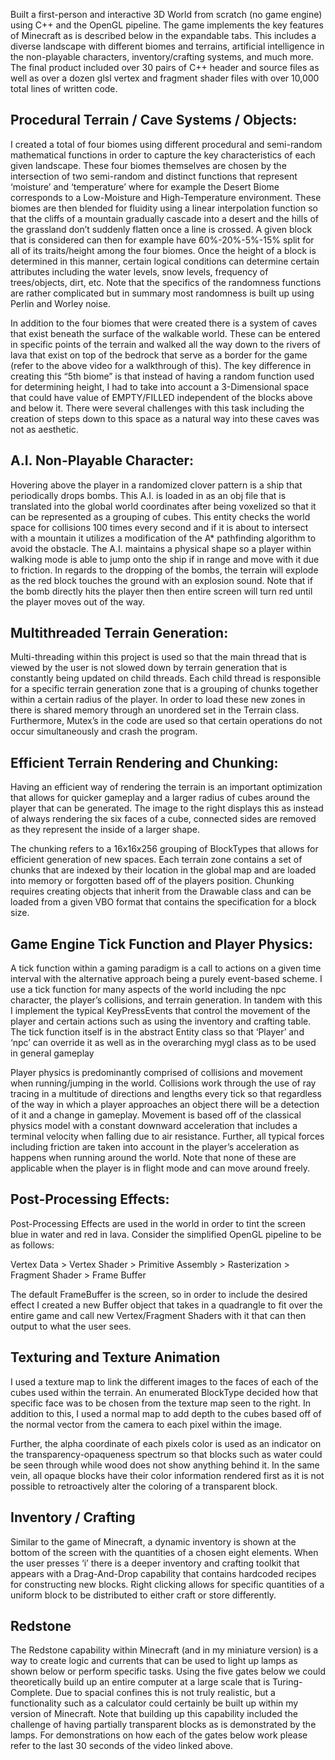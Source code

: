 Built a first-person and interactive 3D World from scratch (no game engine) using C++ and the OpenGL pipeline. The game implements the key features of Minecraft as is described below in the expandable tabs. This includes a diverse landscape with different biomes and terrains, artificial intelligence in the non-playable characters, inventory/crafting systems, and much more. The final product included over 30 pairs of C++ header and source files as well as over a dozen glsl vertex and fragment shader files with over 10,000 total lines of written code. 

## Procedural Terrain / Cave Systems / Objects:

I created a total of four biomes using different procedural and semi-random mathematical functions in order to capture the key characteristics of each given landscape. These four biomes themselves are chosen by the intersection of two semi-random and distinct functions that represent ‘moisture’ and ‘temperature’ where for example the Desert Biome corresponds to a Low-Moisture and High-Temperature environment. These biomes are then blended for fluidity using a linear interpolation function so that the cliffs of a mountain gradually cascade into a desert and the hills of the grassland don’t suddenly flatten once a line is crossed. A given block that is considered can then for example have 60%-20%-5%-15% split for all of its traits/height among the four biomes. Once the height of a block is determined in this manner, certain logical conditions can determine certain attributes including the water levels, snow levels, frequency of trees/objects, dirt, etc. Note that the specifics of the randomness functions are rather complicated but in summary most randomness is built up using Perlin and Worley noise.

In addition to the four biomes that were created there is a system of caves that exist beneath the surface of the walkable world. These can be entered in specific points of the terrain and walked all the way down to the rivers of lava that exist on top of the bedrock that serve as a border for the game (refer to the above video for a walkthrough of this). The key difference in creating this “5th biome” is that instead of having a random function used for determining height, I had to take into account a 3-Dimensional space that could have value of EMPTY/FILLED independent of the blocks above and below it. There were several challenges with this task including the creation of steps down to this space as a natural way into these caves was not as aesthetic.

## A.I. Non-Playable Character:
Hovering above the player in a randomized clover pattern is a ship that periodically drops bombs. This A.I. is loaded in as an obj file that is translated into the global world coordinates after being voxelized so that it can be represented as a grouping of cubes. This entity checks the world space for collisions 100 times every second and if it is about to intersect with a mountain it utilizes a modification of the A* pathfinding algorithm to avoid the obstacle. The A.I. maintains a physical shape so a player within walking mode is able to jump onto the ship if in range and move with it due to friction. In regards to the dropping of the bombs, the terrain will explode as the red block touches the ground with an explosion sound. Note that if the bomb directly hits the player then then entire screen will turn red until the player moves out of the way.

## Multithreaded Terrain Generation:
Multi-threading within this project is used so that the main thread that is viewed by the user is not slowed down by terrain generation that is constantly being updated on child threads. Each child thread is responsible for a specific terrain generation zone that is a grouping of chunks together within a certain radius of the player. In order to load these new zones in there is shared memory through an unordered set in the Terrain class. Furthermore, Mutex’s in the code are used so that certain operations do not occur simultaneously and crash the program.

## Efficient Terrain Rendering and Chunking:
Having an efficient way of rendering the terrain is an important optimization that allows for quicker gameplay and a larger radius of cubes around the player that can be generated. The image to the right displays this as instead of always rendering the six faces of a cube, connected sides are removed as they represent the inside of a larger shape.

The chunking refers to a 16x16x256 grouping of BlockTypes that allows for efficient generation of new spaces. Each terrain zone contains a set of chunks that are indexed by their location in the global map and are loaded into memory or forgotten based off of the players position. Chunking requires creating objects that inherit from the Drawable class and can be loaded from a given VBO format that contains the specification for a block size.

## Game Engine Tick Function and Player Physics:
A tick function within a gaming paradigm is a call to actions on a given time interval with the alternative approach being a purely event-based scheme. I use a tick function for many aspects of the world including the npc character, the player’s collisions, and terrain generation. In tandem with this I implement the typical KeyPressEvents that control the movement of the player and certain actions such as using the inventory and crafting table. The tick function itself is in the abstract Entity class so that ‘Player’ and ‘npc’ can override it as well as in the overarching mygl class as to be used in general gameplay

Player physics is predominantly comprised of collisions and movement when running/jumping in the world. Collisions work through the use of ray tracing in a multitude of directions and lengths every tick so that regardless of the way in which a player approaches an object there will be a detection of it and a change in gameplay. Movement is based off of the classical physics model with a constant downward acceleration that includes a terminal velocity when falling due to air resistance. Further, all typical forces including friction are taken into account in the player’s acceleration as happens when running around the world. Note that none of these are applicable when the player is in flight mode and can move around freely.

## Post-Processing Effects:
Post-Processing Effects are used in the world in order to tint the screen blue in water and red in lava. Consider the simplified OpenGL pipeline to be as follows:

Vertex Data > Vertex Shader > Primitive Assembly > Rasterization > Fragment Shader > Frame Buffer

The default FrameBuffer is the screen, so in order to include the desired effect I created a new Buffer object that takes in a quadrangle to fit over the entire game and call new Vertex/Fragment Shaders with it that can then output to what the user sees.

## Texturing and Texture Animation
I used a texture map to link the different images to the faces of each of the cubes used within the terrain. An enumerated BlockType decided how that specific face was to be chosen from the texture map seen to the right. In addition to this, I used a normal map to add depth to the cubes based off of the normal vector from the camera to each pixel within the image.

Further, the alpha coordinate of each pixels color is used as an indicator on the transparency-opaqueness spectrum so that blocks such as water could be seen through while wood does not show anything behind it. In the same vein, all opaque blocks have their color information rendered first as it is not possible to retroactively alter the coloring of a transparent block.

## Inventory / Crafting
Similar to the game of Minecraft, a dynamic inventory is shown at the bottom of the screen with the quantities of a chosen eight elements. When the user presses ‘i’ there is a deeper inventory and crafting toolkit that appears with a Drag-And-Drop capability that contains hardcoded recipes for constructing new blocks. Right clicking allows for specific quantities of a uniform block to be distributed to either craft or store differently.

## Redstone
The Redstone capability within Minecraft (and in my miniature version) is a way to create logic and currents that can be used to light up lamps as shown below or perform specific tasks. Using the five gates below we could theoretically build up an entire computer at a large scale that is Turing-Complete. Due to spacial confines this is not truly realistic, but a functionality such as a calculator could certainly be built up within my version of Minecraft. Note that building up this capability included the challenge of having partially transparent blocks as is demonstrated by the lamps. For demonstrations on how each of the gates below work please refer to the last 30 seconds of the video linked above.

